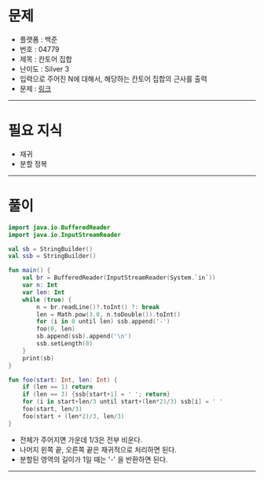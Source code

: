# 문제
- 플랫폼 : 백준
- 번호 : 04779
- 제목 : 칸토어 집합
- 난이도 : Silver 3
- 입력으로 주어진 N에 대해서, 해당하는 칸토어 집합의 근사를 출력
- 문제 : <a href="https://www.acmicpc.net/problem/4779" target="_blank">링크</a>

---

# 필요 지식
- 재귀
- 분할 정복

---

# 풀이
```kotlin
import java.io.BufferedReader
import java.io.InputStreamReader

val sb = StringBuilder()
val ssb = StringBuilder()

fun main() {
    val br = BufferedReader(InputStreamReader(System.`in`))
    var n: Int
    var len: Int
    while (true) {
        n = br.readLine()?.toInt() ?: break
        len = Math.pow(3.0, n.toDouble()).toInt()
        for (i in 0 until len) ssb.append('-')
        foo(0, len)
        sb.append(ssb).append('\n')
        ssb.setLength(0)
    }
    print(sb)
}

fun foo(start: Int, len: Int) {
    if (len == 1) return
    if (len == 3) {ssb[start+1] = ' '; return}
    for (i in start+len/3 until start+(len*2)/3) ssb[i] = ' '
    foo(start, len/3)
    foo(start + (len*2)/3, len/3)
}
```
- 전체가 주어지면 가운데 1/3은 전부 비운다.
- 나머지 왼쪽 끝, 오른쪽 끝은 재귀적으로 처리하면 된다.
- 분할된 영역의 길이가 1일 때는 '-' 을 반환하면 된다.
---
